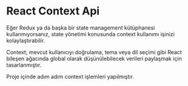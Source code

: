 # React Context Api

Eğer Redux ya da başka bir state management kütüphanesi kullanmıyorsanız, state yönetimi konusunda context kullanımı işinizi kolaylaştırabilir.

Context; mevcut kullanıcıyı doğrulama, tema veya dil seçimi gibi React bileşen ağacında global olarak düşünülebilecek verileri paylaşmak için tasarlanmıştır.

Proje içinde adım adım context işlemleri yapılmıştır.
